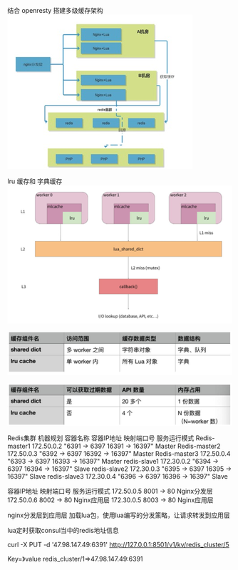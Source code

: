 结合 openresty 搭建多级缓存架构
![Image](https://github.com/lijiefeng-lee/docker/blob/master/cache_project/img/%E6%9E%B6%E6%9E%84.png)


lru 缓存和 字典缓存
![Image](https://github.com/lijiefeng-lee/docker/blob/master/cache_project/img/2.jpg)

![Image](https://github.com/lijiefeng-lee/docker/blob/master/cache_project/img/3.jpg)

![Image](https://github.com/lijiefeng-lee/docker/blob/master/cache_project/img/4.jpg)

Redis集群
机器规划
容器名称	容器IP地址	映射端口号	服务运行模式
Redis-master1	172.50.0.2	"6391 -> 6397
16391 -> 16397"	Master
Redis-master2	172.50.0.3	"6392 -> 6397
16392 -> 16397"	Master
Redis-master3	172.50.0.4	"6393 -> 6397
16393 -> 16397"	Master
redis-slave1	172.30.0.2	"6394 -> 6397
16394 -> 16397"	Slave
redis-slave2	172.30.0.3	"6395 -> 6397
16395 -> 16397"	Slave
redis-slave3	172.30.0.4	"6396 -> 6397
16396 -> 16397"	Slave


容器IP地址	映射端口号	服务运行模式
172.50.0.5	8001 -> 80	Nginx分发层
172.50.0.6	8002 -> 80	Nginx应用层
172.30.0.5	8003 -> 80	Nginx应用层


nginx分发层到应用层
加载lua包，使用lua编写的分发策略，让请求转发到应用层

lua定时获取consul当中的redis地址信息
 
curl  -X  PUT  -d  '47.98.147.49:6391'  http://127.0.0.1:8501/v1/kv/redis_cluster/5

Key=》value
redis_cluster/1=>47.98.147.49:6391
